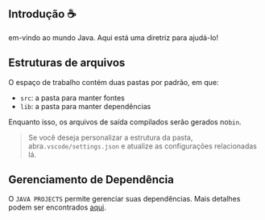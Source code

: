 ## Introdução ☕

em-vindo ao mundo Java. Aqui está uma diretriz para ajudá-lo!

## Estruturas de arquivos

O espaço de trabalho contém duas pastas por padrão, em que:

- `src`: a pasta para manter fontes
- `lib`: a pasta para manter dependências

Enquanto isso, os arquivos de saída compilados serão gerados no`bin`.

> Se você deseja personalizar a estrutura da pasta, abra`.vscode/settings.json` e atualize as configurações relacionadas lá.

## Gerenciamento de Dependência

O `JAVA PROJECTS` permite gerenciar suas dependências. Mais detalhes podem ser encontrados [aqui](https://github.com/microsoft/vscode-java-dependency#manage-dependencies).

